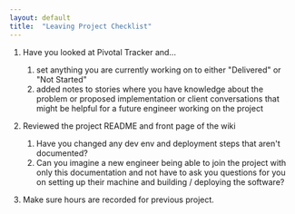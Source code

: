 ```yaml
---
layout: default
title:  "Leaving Project Checklist"
---
```

1. Have you looked at Pivotal Tracker and...
    1. set anything you are currently working on to either "Delivered" or "Not Started"
    1. added notes to stories where you have knowledge about the problem or proposed implementation or client conversations that might be helpful for a future engineer working on the project

1. Reviewed the project README and front page of the wiki
    1. Have you changed any dev env and deployment steps that aren't documented?
    2. Can you imagine a new engineer being able to join the project with only this documentation and not have to ask you questions for you on setting up their machine and building / deploying the software?

1. Make sure hours are recorded for previous project.
